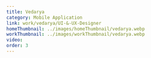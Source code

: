 ```yaml
---
title: Vedarya
category: Mobile Application
link: work/vedarya/UI-&-UX-Designer
homeThumbnail: ../images/homeThumbnail/vedarya.webp
workThumbnail: ../images/workThumbnail/vedarya.webp
video:
order: 3
---
```


